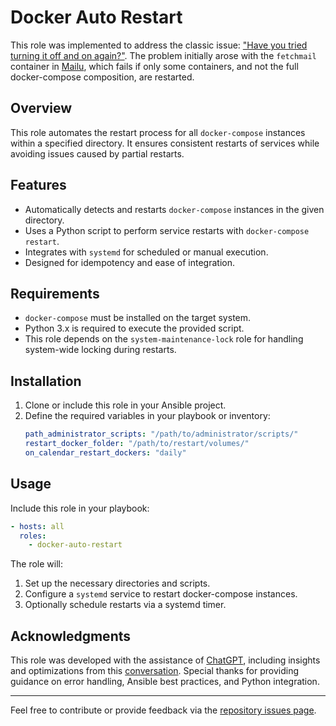 # Docker Auto Restart

This role was implemented to address the classic issue: ["Have you tried turning it off and on again?"](https://www.youtube.com/watch?v=rksCTVFtjM4). The problem initially arose with the `fetchmail` container in [Mailu](../roles/docker/mailu), which fails if only some containers, and not the full docker-compose composition, are restarted.

## Overview

This role automates the restart process for all `docker-compose` instances within a specified directory. It ensures consistent restarts of services while avoiding issues caused by partial restarts.

## Features
- Automatically detects and restarts `docker-compose` instances in the given directory.
- Uses a Python script to perform service restarts with `docker-compose restart`.
- Integrates with `systemd` for scheduled or manual execution.
- Designed for idempotency and ease of integration.

## Requirements
- `docker-compose` must be installed on the target system.
- Python 3.x is required to execute the provided script.
- This role depends on the `system-maintenance-lock` role for handling system-wide locking during restarts.

## Installation
1. Clone or include this role in your Ansible project.
2. Define the required variables in your playbook or inventory:
   ```yaml
   path_administrator_scripts: "/path/to/administrator/scripts/"
   restart_docker_folder: "/path/to/restart/volumes/"
   on_calendar_restart_dockers: "daily"
   ```

## Usage
Include this role in your playbook:
```yaml
- hosts: all
  roles:
    - docker-auto-restart
```

The role will:
1. Set up the necessary directories and scripts.
2. Configure a `systemd` service to restart docker-compose instances.
3. Optionally schedule restarts via a systemd timer.

## Acknowledgments
This role was developed with the assistance of [ChatGPT](https://openai.com/chatgpt), including insights and optimizations from this [conversation](https://chatgpt.com/share/674c6870-fcc4-800f-a19e-b20621b24317). Special thanks for providing guidance on error handling, Ansible best practices, and Python integration.

---

Feel free to contribute or provide feedback via the [repository issues page](https://github.com/kevinveenbirkenbach/cymais/issues).